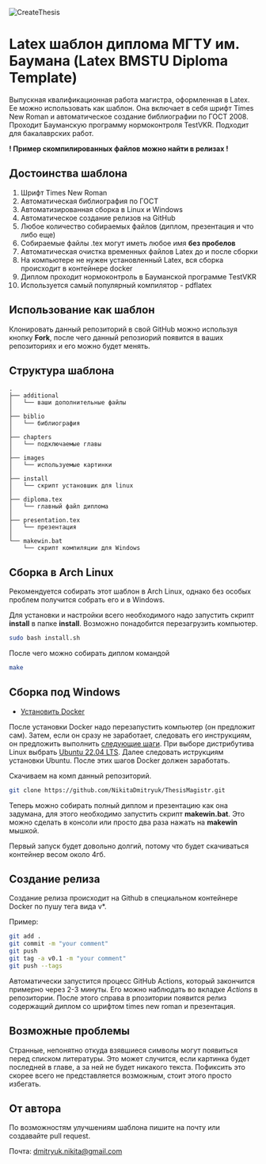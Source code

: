 ![CreateThesis](https://github.com/NikitaDmitryuk/ThesisMagistr/actions/workflows/main.yml/badge.svg)

# Latex шаблон диплома МГТУ им. Баумана (Latex BMSTU Diploma Template)

Выпускная квалификационная работа магистра, оформленная в Latex. Ее можно использовать как шаблон. Она включает в себя шрифт Times New Roman и автоматическое создание библиографии по ГОСТ 2008. Проходит Бауманскую программу нормоконтроля TestVKR. Подходит для бакалаврских работ.

**! Пример скомпилированных файлов можно найти в релизах !**

## Достоинства шаблона

1. Шрифт Times New Roman
2. Автоматическая библиография по ГОСТ
3. Автоматизированная сборка в Linux и Windows
4. Автоматическое создание релизов на GitHub
5. Любое количество собираемых файлов (диплом, презентация и что либо еще)
6. Собираемые файлы .tex могут иметь любое имя **без пробелов**
7. Автоматическая очистка временных файлов Latex до и после сборки
8. На компьютере не нужен установленный Latex, вся сборка происходит в контейнере docker
9. Диплом проходит нормоконтроль в Бауманской программе TestVKR
10. Используется самый популярный компилятор - pdflatex

## Использование как шаблон

Клонировать данный репозиторий в свой GitHub можно используя кнопку **Fork**, после чего данный репозиорий появится в ваших репозиториях и его можно будет менять.

## Структура шаблона

```
.
├── additional
│   └── ваши дополнительные файлы
│
├── biblio
│   └── библиография
│
├── chapters
│   └── подключаемые главы
│
├── images
│   └── используемые картинки
│
├── install
│   └── скрипт установшик для linux
│
├── diploma.tex
│   └── главный файл диплома
│
├── presentation.tex
│   └── презентация
│
└── makewin.bat
    └── скрипт компиляции для Windows
```

## Сборка в Arch Linux

Рекомендуется собирать этот шаблон в Arch Linux, однако без особых проблем получится собрать его и в Windows.

Для установки и настройки всего необходимого надо запустить скрипт **install** в папке **install**. Возможно понадобится перезагрузить компьютер.

```bash
sudo bash install.sh
```

После чего можно собирать диплом командой

```bash
make
```

## Сборка под Windows

- [Установить Docker](https://docs.docker.com/desktop/install/windows-install/)

После установки Docker надо перезапустить компьютер (он предложит сам).
Затем, если он сразу не заработает, следовать его инструкциям, он предложить выполнить [следующие шаги](https://docs.microsoft.com/ru-ru/windows/wsl/install-manual#step-4---download-the-linux-kernel-update-package).
При выборе дистрибутива Linux выбрать [Ubuntu 22.04 LTS](https://www.microsoft.com/store/apps/9PN20MSR04DW).
Далее следовать иструкциям установки Ubuntu.
После этих шагов Docker должен заработать.

Скачиваем на комп данный репозиторий.

```bash
git clone https://github.com/NikitaDmitryuk/ThesisMagistr.git
```

Теперь можно собирать полный диплом и презентацию как она задумана, для этого необходимо запустить скрипт **makewin.bat**. Это можно сделать в консоли или просто два раза нажать на **makewin** мышкой.

Первый запуск будет довольно долгий, потому что будет скачиваться контейнер весом около 4гб.

## Создание релиза

Создание релиза происходит на Github в специальном контейнере Docker по пушу тега вида v*. 

Пример:

```bash
git add .
git commit -m "your comment"
git push
git tag -a v0.1 -m "your comment"
git push --tags
```

Автоматически запустится процесс GitHub Actions, который закончится примерно через 2-3 минуты. Его можно наблюдать во вкладке *Actions* в репозитории. 
После этого справа в рпозитории появится релиз содержащий диплом со шрифтом times new roman и презентация.

## Возможные проблемы

Странные, непонятно откуда взявшиеся символы могут появиться перед списком литературы. Это может случится, если картинка будет последней в главе, а за ней не будет никакого текста. Пофиксить это скорее всего не представляется возможным, стоит этого просто избегать.

## От автора

По возможностям улучшениям шаблона пишите на почту или создавайте pull request.

Почта: [dmitryuk.nikita@gmail.com](dmitryuk.nikita@gmail.com)
